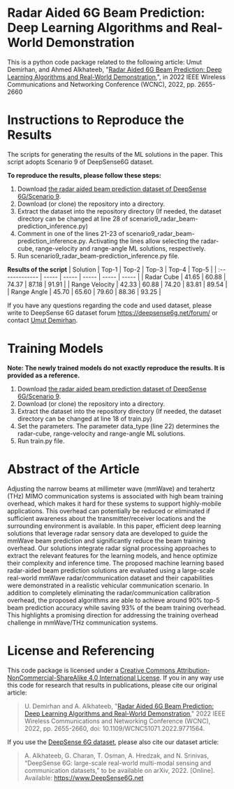 # Radar Aided 6G Beam Prediction: Deep Learning Algorithms and Real-World Demonstration
This is a python code package related to the following article:
Umut Demirhan, and Ahmed Alkhateeb, "[Radar Aided 6G Beam Prediction: Deep Learning Algorithms and Real-World Demonstration](https://ieeexplore.ieee.org/document/9771564),", in 2022 IEEE Wireless Communications and Networking Conference (WCNC), 2022, pp. 2655-2660

# Instructions to Reproduce the Results 
The scripts for generating the results of the ML solutions in the paper. This script adopts Scenario 9 of DeepSense6G dataset.

**To reproduce the results, please follow these steps:**
1. Download [the radar aided beam prediction dataset of DeepSense 6G/Scenario 9](https://deepsense6g.net/radar-aided-beam-prediction/).
2. Download (or clone) the repository into a directory.
3. Extract the dataset into the repository directory 
   (If needed, the dataset directory can be changed at line 28 of scenario9_radar_beam-prediction_inference.py)
4. Comment in one of the lines 21-23 of scenario9_radar_beam-prediction_inference.py.
   Activating the lines allow selecting the radar-cube, range-velocity and range-angle ML solutions, respectively.
5. Run scenario9_radar_beam-prediction_inference.py file.

**Results of the script**
| Solution       | Top-1 | Top-2 | Top-3 | Top-4 | Top-5 |
| :------------- | ----- | ----- | ----- | ----- | ----- |
| Radar Cube     | 41.65 | 60.88 | 74.37 | 87.18 | 91.91 |
| Range Velocity | 42.33 | 60.88 | 74.20 | 83.81 | 89.54 |
| Range Angle    | 45.70 | 65.60 | 79.60 | 88.36 | 93.25 |

If you have any questions regarding the code and used dataset, please write to DeepSense 6G dataset forum https://deepsense6g.net/forum/ or contact [Umut Demirhan](mailto:udemirhan@asu.edu?subject=[GitHub]%20Beam%20prediction%20implementation).

# Training Models
**Note: The newly trained models do not exactly reproduce the results. It is provided as a reference.**

1. Download [the radar aided beam prediction dataset of DeepSense 6G/Scenario 9](https://deepsense6g.net/radar-aided-beam-prediction/).
2. Download (or clone) the repository into a directory.
3. Extract the dataset into the repository directory 
   (If needed, the dataset directory can be changed at line 18 of train.py)
4. Set the parameters. The parameter data_type (line 22) determines the radar-cube, range-velocity and range-angle ML solutions.
5. Run train.py file.

# Abstract of the Article
Adjusting the narrow beams at millimeter wave (mmWave) and terahertz (THz) MIMO communication systems is associated with high beam training overhead, which makes it hard for these systems to support highly-mobile applications. This overhead can potentially be reduced or eliminated if sufficient awareness about the transmitter/receiver locations and the surrounding environment is available. In this paper, efficient deep learning solutions that leverage radar sensory data are developed to guide the mmWave beam prediction and significantly reduce the beam training overhead. Our solutions integrate radar signal processing approaches to extract the relevant features for the learning models, and hence optimize their complexity and inference time. The proposed machine learning based radar-aided beam prediction solutions are evaluated using a large-scale real-world mmWave radar/communication dataset and their capabilities were demonstrated in a realistic vehicular communication scenario. In addition to completely eliminating the radar/communication calibration overhead, the proposed algorithms are able to achieve around 90% top-5 beam prediction accuracy while saving 93% of the beam training overhead. This highlights a promising direction for addressing the training overhead challenge in mmWave/THz communication systems.

# License and Referencing
This code package is licensed under a [Creative Commons Attribution-NonCommercial-ShareAlike 4.0 International License](https://creativecommons.org/licenses/by-nc-sa/4.0/). 
If you in any way use this code for research that results in publications, please cite our original article:
> U. Demirhan and A. Alkhateeb, "[Radar Aided 6G Beam Prediction: Deep Learning Algorithms and Real-World Demonstration](https://ieeexplore.ieee.org/document/9771564)," 2022 IEEE Wireless Communications and Networking Conference (WCNC), 2022, pp. 2655-2660, doi: 10.1109/WCNC51071.2022.9771564.

If you use the [DeepSense 6G dataset](www.deepsense6g.net), please also cite our dataset article:
> A. Alkhateeb, G. Charan, T. Osman, A. Hredzak, and N. Srinivas, “DeepSense 6G: large-scale real-world multi-modal sensing and communication datasets,” to be available on arXiv, 2022. [Online]. Available: https://www.DeepSense6G.net
